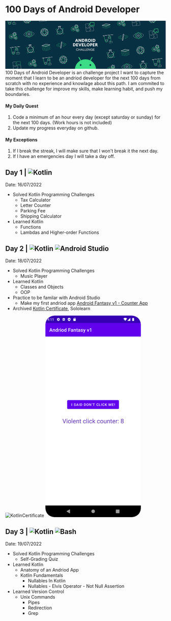 # 100 Days of Android Developer 
![Cover](/Pictures/cover.gif "Cover")
100 Days of Android Developer is an challenge project I want to capture the moment that I learn to be an andriod developer for the next 100 days from scratch with no experience and knowlage about this path. I am commited to take this challenge for improve my skills, make learning habit, and push my boundaries.

#### My Daily Quest
1. Code a minimum of an hour every day (except saturday or sunday) for the next 100 days. (Work hours is not included)
2. Update my progress everyday on github.
#### My Exceptions
1. If I break the streak, I will make sure that I won't break it the next day.
2. If I have an emergencies day I will take a day off.
## Day 1 | <img alt="Kotlin" src="https://img.shields.io/badge/Kotlin-B125EA?logo=kotlin&logoColor=white&style=flat" />
Date: 16/07/2022
- Solved Kotlin Programming Challenges
  - Tax Calculator
  - Letter Counter
  - Parking Fee
  - Shipping Calculator
- Learned Kotlin
  - Functions
  - Lambdas and Higher-order Functions
## Day 2 | <img alt="Kotlin" src="https://img.shields.io/badge/Kotlin-B125EA?logo=kotlin&logoColor=white&style=flat" /> <img alt="Android Studio" src="https://img.shields.io/badge/Android Studio-a4c639?logo=androidstudio&logoColor=white&style=flat" /> 
Date: 18/07/2022
- Solved Kotlin Programming Challenges
  - Music Player
- Learned Kotlin
  - Classes and Objects
  - OOP
- Practice to be familar with Android Studio
  - Make my first andriod app <a href="https://github.com/natersland/Andriod-Fantasy-V1---Counter-App.git">Android Fantasy v1 - Counter App</a>
- Archived <a href="https://www.sololearn.com/certificates/course/en/18122496/1160/landscape/png">Kotlin Certificate</a>, Sololearn
<img src="https://www.sololearn.com/certificates/course/en/18122496/1160/landscape/png" alt="KotlinCertificate"/>
<img src="./Pictures/andriod-fantasyv1.png" alt="previewImg" width="300"/ display="inline">


## Day 3 | <img alt="Kotlin" src="https://img.shields.io/badge/Kotlin-B125EA?logo=kotlin&logoColor=white&style=flat" /> <img alt="Bash" src="https://img.shields.io/badge/Bash-4A4E51?logo=bash&logoColor=white&style=flat" /> 
Date: 19/07/2022
- Solved Kotlin Programming Challenges
  - Self-Grading Quiz
- Learned Kotlin
  - Anatomy of an Andriod App
  - Kotlin Fundamentals
    - Nullables In Kotlin
    - Nullables - Elvis Operator - Not Null Assertion
- Learned Version Control
    - Unix Commands
      - Pipes
      - Redirection
      - Grep
      
